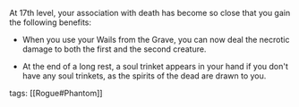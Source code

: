 At 17th level, your association with death has become so close that you gain the following benefits:

-   When you use your Wails from the Grave, you can now deal the necrotic damage to both the first and the second creature.

-   At the end of a long rest, a soul trinket appears in your hand if you don't have any soul trinkets, as the spirits of the dead are drawn to you.

tags: [[Rogue#Phantom]]